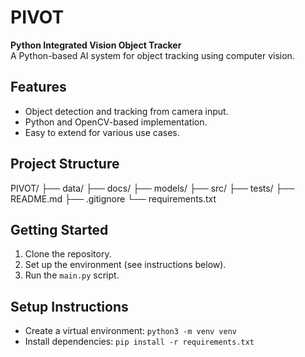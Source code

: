 # PIVOT
**Python Integrated Vision Object Tracker**  
A Python-based AI system for object tracking using computer vision.

## Features
- Object detection and tracking from camera input.
- Python and OpenCV-based implementation.
- Easy to extend for various use cases.

## Project Structure
PIVOT/ ├── data/ ├── docs/ ├── models/ ├── src/ ├── tests/ ├── README.md ├── .gitignore └── requirements.txt


## Getting Started
1. Clone the repository.
2. Set up the environment (see instructions below).
3. Run the `main.py` script.

## Setup Instructions
- Create a virtual environment: `python3 -m venv venv`
- Install dependencies: `pip install -r requirements.txt`
